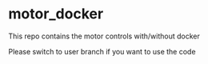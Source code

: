 # motor_docker
This repo contains the motor controls with/without docker

Please switch to user branch if you want to use the code
